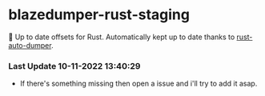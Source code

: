# blazedumper-rust-staging

🚀 Up to date offsets for Rust. Automatically kept up to date thanks to [rust-auto-dumper](https://github.com/Akandesh/rust-auto-dumper).


### Last Update 10-11-2022 13:40:29
- If there's something missing then open a issue and i'll try to add it asap.